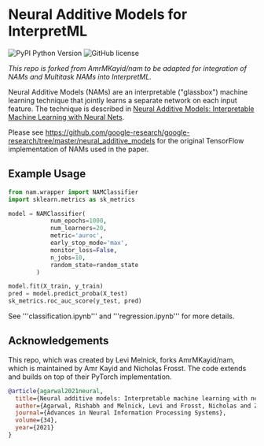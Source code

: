 # Neural Additive Models for InterpretML

![PyPI Python Version](https://img.shields.io/pypi/pyversions/nam)
![GitHub license](https://img.shields.io/github/license/lemeln/nam)

*This repo is forked from AmrMKayid/nam to be adapted for integration of NAMs and Multitask NAMs into InterpretML.*

Neural Additive Models (NAMs) are an interpretable ("glassbox") machine learning technique that jointly learns a separate network on each input feature. The technique is described in [Neural Additive Models: Interpretable Machine Learning with Neural Nets](https://proceedings.neurips.cc/paper/2021/file/251bd0442dfcc53b5a761e050f8022b8-Paper.pdf).

Please see https://github.com/google-research/google-research/tree/master/neural_additive_models for the original TensorFlow implementation of NAMs used in the paper.

## Example Usage

```python
from nam.wrapper import NAMClassifier
import sklearn.metrics as sk_metrics

model = NAMClassifier(
            num_epochs=1000,
            num_learners=20,
            metric='auroc',
            early_stop_mode='max',
            monitor_loss=False,
            n_jobs=10,
            random_state=random_state
        )

model.fit(X_train, y_train)
pred = model.predict_proba(X_test)
sk_metrics.roc_auc_score(y_test, pred)
```
See '''classification.ipynb''' and '''regression.ipynb''' for more details.

## Acknowledgements

This repo, which was created by Levi Melnick, forks AmrMKayid/nam, which is maintained by Amr Kayid and Nicholas Frosst. The code extends and builds on top of their PyTorch implementation.

```bibtex
@article{agarwal2021neural,
  title={Neural additive models: Interpretable machine learning with neural nets},
  author={Agarwal, Rishabh and Melnick, Levi and Frosst, Nicholas and Zhang, Xuezhou and Lengerich, Ben and Caruana, Rich and Hinton, Geoffrey E},
  journal={Advances in Neural Information Processing Systems},
  volume={34},
  year={2021}
}
```
